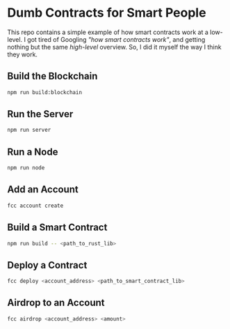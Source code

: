 # Dumb Contracts for Smart People

This repo contains a simple example of how smart contracts work at a low-level. I got tired of Googling _"how smart contracts work"_, and getting nothing but the same _high-level_ overview. So, I did it myself the way I think they work.

## Build the Blockchain

```bash
npm run build:blockchain
```

## Run the Server

```bash
npm run server
```

## Run a Node

```bash
npm run node
```

## Add an Account

```bash
fcc account create
```

## Build a Smart Contract

```bash
npm run build -- <path_to_rust_lib>
```

## Deploy a Contract

```bash
fcc deploy <account_address> <path_to_smart_contract_lib>
```

## Airdrop to an Account

```bash
fcc airdrop <account_address> <amount>
```
